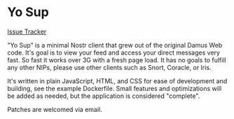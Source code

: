 # Yo Sup

[Issue Tracker](https://todo.sr.ht/~tomtom/damus-web-issues)

"Yo Sup" is a minimal Nostr client that grew out of the original Damus Web
code. It's goal is to view your feed and access your direct messages very fast.
So fast it works over 3G with a fresh page load. It has no goals to fulfill any
other NIPs, please use other clients such as Snort, Coracle, or Iris.

It's written in plain JavaScript, HTML, and CSS for ease of development and
building, see the example Dockerfile. Small features and optimizations will be
added as needed, but the application is considered "complete".

Patches are welcomed via email.

